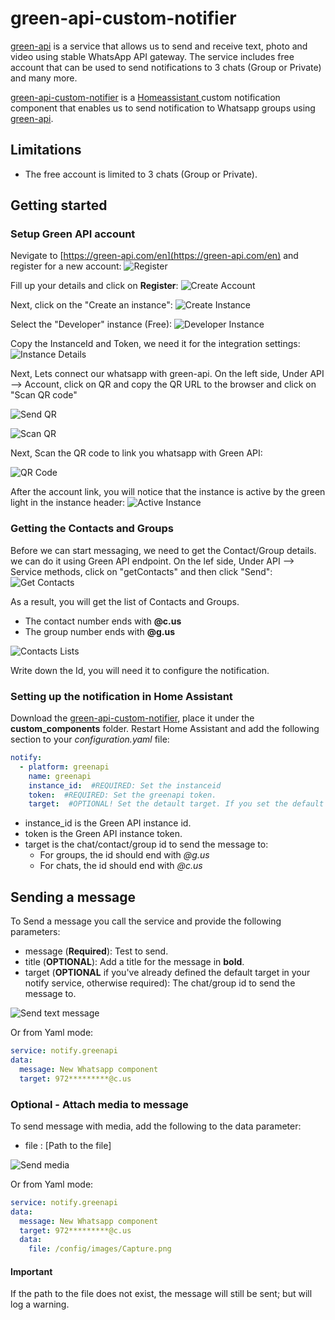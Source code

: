 # green-api-custom-notifier

[green-api](https://green-api.com/en) is a service that allows us to send and receive text, photo and video using stable WhatsApp API gateway. The service includes free account that can be used to send notifications to 3 chats (Group or Private) and many more.


[green-api-custom-notifier](https://github.com/t0mer/green-api-custom-notifier) is a [Homeassistant ](https://www.home-assistant.io/) custom notification component that enables us to send notification to Whatsapp groups using [green-api](https://green-api.com/en).


## Limitations
* The free account is limited to 3 chats (Group or Private).


## Getting started

### Setup Green API account
Nevigate to [https://green-api.com/en](https://green-api.com/en) and register for a new account:
![Register](screenshots/register.png)

Fill up your details and click on **Register**:
![Create Account](screenshots/create_acoount.png)


Next, click on the "Create an instance":
![Create Instance](screenshots/create_instance.png)


Select the "Developer" instance (Free):
![Developer Instance](screenshots/developer_instance.png)


Copy the InstanceId and Token, we need it for the integration settings:
![Instance Details](screenshots/instance_details.png)

Next, Lets connect our whatsapp with green-api. On the left side, Under API --> Account, click on QR and copy the QR URL to the browser and click on "Scan QR code"

![Send QR](screenshots/send_qr.png)

![Scan QR](screenshots/scan_qr.png)

Next, Scan the QR code to link you whatsapp with Green API:

![QR Code](screenshots/qr.png)

After the account link, you will notice that the instance is active by the green light in the instance header:
![Active Instance](screenshots/active_instance.png)



### Getting the Contacts and Groups
Before we can start messaging, we need to get the Contact/Group details. we can do it using Green API endpoint.
On the lef side, Under API --> Service methods, click on "getContacts" and then click "Send":
![Get Contacts](screenshots/get_contacts.png)

As a result, you will get the list of Contacts and Groups.
* The contact number ends with **@c.us**
* The group number ends with **@g.us**

![Contacts Lists](screenshots/contacts_list.png)

Write down the Id, you will need it to configure the notification.


### Setting up the notification in Home Assistant

Download the [green-api-custom-notifier](https://github.com/t0mer/green-api-custom-notifier), place it under the **custom_components** folder.
Restart Home Assistant and add the following section to your *configuration.yaml* file:


```yaml
notify:
  - platform: greenapi
    name: greenapi
    instance_id:  #REQUIRED: Set the instanceid
    token:  #REQUIRED: Set the greenapi token.
    target:  #OPTIONAL! Set the detault target. If you set the default target here, you won't have to specify it again in your service calls.
```

* instance_id is the Green API instance id.
* token is the Green API instance token.
* target is the chat/contact/group id to send the message to:
  * For groups, the id should end with *@g.us*
  * For chats, the id should end with *@c.us*


## Sending a message
To Send a message you call the service and provide the following parameters:
* message (**Required**): Test to send.
* title (**OPTIONAL**): Add a title for the message in **bold**.
* target (**OPTIONAL** if you've already defined the default target in your notify service, otherwise required): The chat/group id to send the message to.

![Send text message](screenshots/text_message.png)

Or from Yaml mode:
```yaml
service: notify.greenapi
data:
  message: New Whatsapp component
  target: 972*********@c.us
```

### Optional - Attach media to message
To send message with media, add the following to the data parameter:
* file : [Path to the file]

![Send media](screenshots/send_media.png)

Or from Yaml mode:
```yaml
service: notify.greenapi
data:
  message: New Whatsapp component
  target: 972*********@c.us
  data:
    file: /config/images/Capture.png

```

#### Important
If the path to the file does not exist, the message will still be sent; but will log a warning.